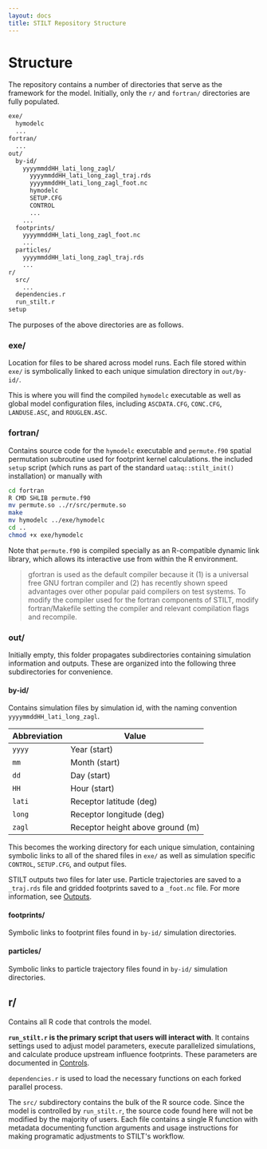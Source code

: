 ```yaml
---
layout: docs
title: STILT Repository Structure
---
```


# Structure

The repository contains a number of directories that serve as the framework for the model. Initially, only the `r/` and `fortran/` directories are fully populated.

```sh
exe/
  hymodelc
  ...
fortran/
  ...
out/
  by-id/
    yyyymmddHH_lati_long_zagl/
      yyyymmddHH_lati_long_zagl_traj.rds
      yyyymmddHH_lati_long_zagl_foot.nc
      hymodelc
      SETUP.CFG
      CONTROL
      ...
    ...
  footprints/
    yyyymmddHH_lati_long_zagl_foot.nc
    ...
  particles/
    yyyymmddHH_lati_long_zagl_traj.rds
    ...
r/
  src/
    ...
  dependencies.r
  run_stilt.r
setup
```

The purposes of the above directories are as follows.


### exe/

Location for files to be shared across model runs. Each file stored within `exe/` is symbolically linked to each unique simulation directory in `out/by-id/`.

This is where you will find the compiled `hymodelc` executable as well as global model configuration files, including `ASCDATA.CFG`, `CONC.CFG`, `LANDUSE.ASC`, and `ROUGLEN.ASC`.


### fortran/

Contains source code for the `hymodelc` executable and `permute.f90` spatial permutation subroutine used for footprint kernel calculations.  the included `setup` script (which runs as part of the standard `uataq::stilt_init()` installation) or manually with

```sh
cd fortran
R CMD SHLIB permute.f90
mv permute.so ../r/src/permute.so
make
mv hymodelc ../exe/hymodelc
cd ..
chmod +x exe/hymodelc
```

Note that `permute.f90` is compiled specially as an R-compatible dynamic link library, which allows its interactive use from within the R environment.

> gfortran is used as the default compiler because it (1) is a universal free GNU fortran compiler and (2) has recently shown speed advantages over other popular paid compilers on test systems. To modify the compiler used for the fortran components of STILT, modify fortran/Makefile setting the compiler and relevant compilation flags and recompile.



### out/

Initially empty, this folder propagates subdirectories containing simulation information and outputs. These are organized into the following three subdirectories for convenience.

#### by-id/
Contains simulation files by simulation id, with the naming convention `yyyymmddHH_lati_long_zagl`.

Abbreviation   | Value
---------------|----------------------------------
`yyyy`         | Year (start)
`mm`           | Month (start)
`dd`           | Day (start)
`HH`           | Hour (start)
`lati`         | Receptor latitude (deg)
`long`         | Receptor longitude (deg)
`zagl`         | Receptor height above ground (m)

This becomes the working directory for each unique simulation, containing symbolic links to all of the shared files in `exe/` as well as simulation specific `CONTROL`, `SETUP.CFG`, and output files.

STILT outputs two files for later use. Particle trajectories are saved to a `_traj.rds` file and gridded footprints saved to a `_foot.nc` file. For more information, see [Outputs]({{"/docs/outputs.html"|relative_url}}).

#### footprints/
Symbolic links to footprint files found in `by-id/` simulation directories.

#### particles/
Symbolic links to particle trajectory files found in `by-id/` simulation directories.


## r/

Contains all R code that controls the model.

**`run_stilt.r` is the primary script that users will interact with**. It contains settings used to adjust model parameters, execute parallelized simulations, and calculate produce upstream influence footprints. These parameters are documented in [Controls]({{"/docs/controls.html"|relative_url}}).

`dependencies.r` is used to load the necessary functions  on each forked parallel process.

The `src/` subdirectory contains the bulk of the R source code. Since the model is controlled by `run_stilt.r`, the source code found here will not be modified by the majority of users. Each file contains a single R function with metadata documenting function arguments and usage instructions for making programatic adjustments to STILT's workflow.

